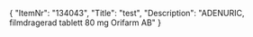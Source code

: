 {
  "ItemNr": "134043",
  "Title": "test",
  "Description": "ADENURIC, filmdragerad tablett 80 mg Orifarm AB"
}